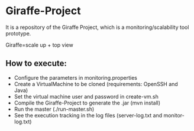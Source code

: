 Giraffe-Project
===============

It is a repository of the Giraffe Project, which is a monitoring/scalability tool prototype.

Giraffe=scale up + top view

How to execute:
---------------
- Configure the parameters in monitoring.properties
- Create a VirtualMachine to be cloned (requirements: OpenSSH and Java)
- Set the virtual machine user and password in create-vm.sh
- Compile the Giraffe-Project to generate the .jar (mvn install)
- Run the master (./run-master.sh)
- See the execution tracking in the log files (server-log.txt and monitor-log.txt)
